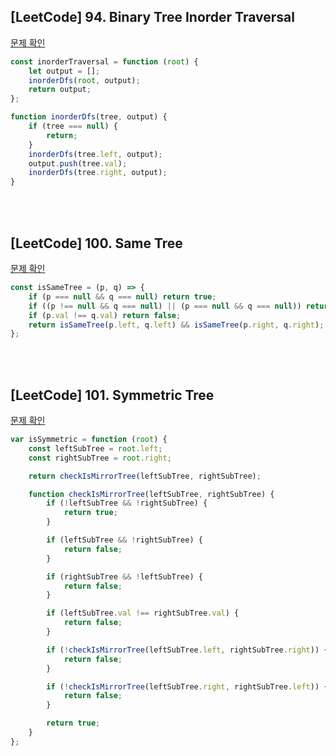 ## [LeetCode] 94. Binary Tree Inorder Traversal

[문제 확인](https://leetcode.com/problems/binary-tree-inorder-traversal/)

```js
const inorderTraversal = function (root) {
    let output = [];
    inorderDfs(root, output);
    return output;
};

function inorderDfs(tree, output) {
    if (tree === null) {
        return;
    }
    inorderDfs(tree.left, output);
    output.push(tree.val);
    inorderDfs(tree.right, output);
}
```

</br>
</br>

## [LeetCode] 100. Same Tree

[문제 확인](https://leetcode.com/problems/same-tree/)

```js
const isSameTree = (p, q) => {
    if (p === null && q === null) return true;
    if ((p !== null && q === null) || (p === null && q === null)) return false;
    if (p.val !== q.val) return false;
    return isSameTree(p.left, q.left) && isSameTree(p.right, q.right);
};
```

</br>
</br>

## [LeetCode] 101. Symmetric Tree

[문제 확인](https://leetcode.com/problems/symmetric-tree/)

```js
var isSymmetric = function (root) {
    const leftSubTree = root.left;
    const rightSubTree = root.right;

    return checkIsMirrorTree(leftSubTree, rightSubTree);

    function checkIsMirrorTree(leftSubTree, rightSubTree) {
        if (!leftSubTree && !rightSubTree) {
            return true;
        }

        if (leftSubTree && !rightSubTree) {
            return false;
        }

        if (rightSubTree && !leftSubTree) {
            return false;
        }

        if (leftSubTree.val !== rightSubTree.val) {
            return false;
        }

        if (!checkIsMirrorTree(leftSubTree.left, rightSubTree.right)) {
            return false;
        }

        if (!checkIsMirrorTree(leftSubTree.right, rightSubTree.left)) {
            return false;
        }

        return true;
    }
};
```
